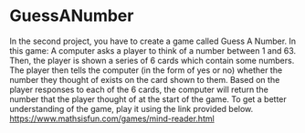 # GuessANumber
In the second project, you have to create a game called Guess A Number. In this game:      A computer asks a player to think of a number between 1 and 63.      Then, the player is shown a series of 6 cards which contain some numbers.      The player then tells the computer (in the form of yes or no) whether the number they thought of exists on the card shown to them.      Based on the player responses to each of the 6 cards, the computer will return the number that the player thought of at the start of the game.  To get a better understanding of the game, play it using the link provided below.  https://www.mathsisfun.com/games/mind-reader.html
